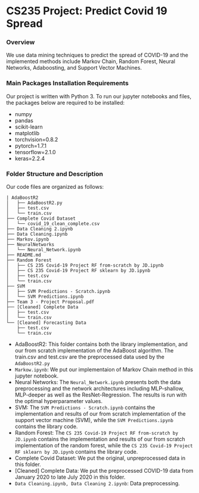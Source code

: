 # CS235 Project: Predict Covid 19 Spread
### Overview
We use data mining techniques to predict the spread of COVID-19 and the implemented methods include Markov Chain, Random Forest, Neural Networks, Adaboosting, and Support Vector Machines.


### Main Packages Installation Requirements

Our project is written with Python 3. To run our jupyter notebooks and files, the packages below are required to be installed:

- numpy
- pandas
- scikit-learn
- matplotlib
- torchvision=0.8.2
- pytorch=1.7.1
- tensorflow=2.1.0
- keras=2.2.4

### Folder Structure and Description
Our code files are organized as follows:
```
| AdaBoostR2
│   ├── AdaBoostR2.py
│   ├── test.csv
│   └── train.csv
├── Complete Covid Dataset
│   └── covid_19_clean_complete.csv
├── Data Cleaning 2.ipynb
├── Data Cleaning.ipynb
├── Markov.ipynb
├── NeuralNetworks
│   └── Neural_Network.ipynb
├── README.md
├── Random Forest
│   ├── CS 235 Covid-19 Project RF from-scratch by JD.ipynb
│   ├── CS 235 Covid-19 Project RF sklearn by JD.ipynb
│   ├── test.csv
│   └── train.csv
├── SVM
│   ├── SVM Predictions - Scratch.ipynb
│   └── SVM Predictions.ipynb
├── Team 3 - Project Proposal.pdf
├── [Cleaned] Complete Data
│   ├── test.csv
│   └── train.csv
└── [Cleaned] Forecasting Data
    ├── test.csv
    └── train.csv
```

- AdaBoostR2: This folder contains both the library  implementation, and our from scratch implementation of the AdaBoost algorithm. The train.csv and test.csv are the preprocessed data used by the ```AdaBoostR2.py```
- ```Markow.ipynb```: We put our implementaion of Markov Chain method in this jupyter notebook.
- Neural Networks: The ```Neural_Network.ipynb``` presents both the data preprocessing and the network architectures including MLP-shallow, MLP-deeper as well as the ResNet-Regression. The results is run with the optimal hyperparameter values.
- SVM: The ```SVM Predictions - Scratch.ipynb``` contains the implementation and results of our from scratch implementation of the support vector machine (SVM), while the ```SVM Predictions.ipynb``` contains the library code.
- Random Forest: The ```CS 235 Covid-19 Project RF from-scratch by JD.ipynb``` contains the implementation and results of our from scratch implementation of the random forest, while the ```CS 235 Covid-19 Project RF sklearn by JD.ipynb``` contains the library code.
- Complete Covid Dataset: We put the original, unpreprocessed data in this folder.
- [Cleaned] Complete Data: We put the preprocessed COVID-19 data from January 2020 to late July 2020 in this folder.
- ```Data Cleaning.ipynb, Data Cleaning 2.ipynb```: Data preprocessing.






